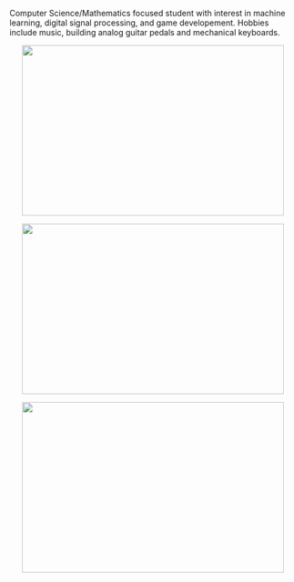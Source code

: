 Computer Science/Mathematics focused student with interest in machine learning, digital signal processing, and game developement. Hobbies include music, building analog guitar pedals and mechanical keyboards.

<p align="center">
  <img width="460" height="300" src="https://github-readme-stats.vercel.app/api?username=bsumser&show_icons=true">
</p>

<p align="center">
  <img width="460" height="300" src="https://github-readme-stats.vercel.app/api/top-langs/?username=bsumser&theme=blue-green">
</p>

<p align="center">
  <img width="460" height="300" src="https://contrib.rocks/image?repo=bsumser/fourierTransformer">
</p>

<!--
**bsumser/bsumser** is a ✨ _special_ ✨ repository because its `README.md` (this file) appears on your GitHub profile.

Here are some ideas to get you started:

- 🔭 I’m currently working on ...
- 🌱 I’m currently learning ...
- 👯 I’m looking to collaborate on ...
- 🤔 I’m looking for help with ...
- 💬 Ask me about ...
- 📫 How to reach me: ...
- 😄 Pronouns: ...
- ⚡ Fun fact: ...
-->
